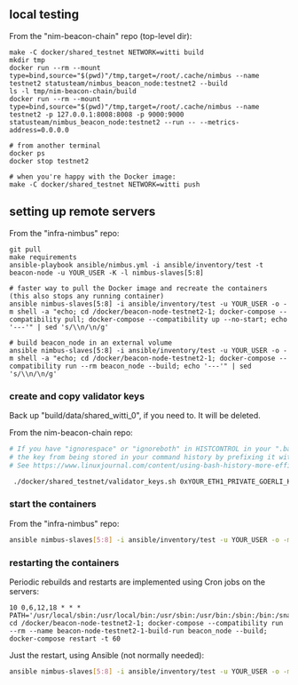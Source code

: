 ## local testing

From the "nim-beacon-chain" repo (top-level dir):

```text
make -C docker/shared_testnet NETWORK=witti build
mkdir tmp
docker run --rm --mount type=bind,source="$(pwd)"/tmp,target=/root/.cache/nimbus --name testnet2 statusteam/nimbus_beacon_node:testnet2 --build
ls -l tmp/nim-beacon-chain/build
docker run --rm --mount type=bind,source="$(pwd)"/tmp,target=/root/.cache/nimbus --name testnet2 -p 127.0.0.1:8008:8008 -p 9000:9000 statusteam/nimbus_beacon_node:testnet2 --run -- --metrics-address=0.0.0.0

# from another terminal
docker ps
docker stop testnet2

# when you're happy with the Docker image:
make -C docker/shared_testnet NETWORK=witti push
```

## setting up remote servers

From the "infra-nimbus" repo:

```text
git pull
make requirements
ansible-playbook ansible/nimbus.yml -i ansible/inventory/test -t beacon-node -u YOUR_USER -K -l nimbus-slaves[5:8]

# faster way to pull the Docker image and recreate the containers (this also stops any running container)
ansible nimbus-slaves[5:8] -i ansible/inventory/test -u YOUR_USER -o -m shell -a "echo; cd /docker/beacon-node-testnet2-1; docker-compose --compatibility pull; docker-compose --compatibility up --no-start; echo '---'" | sed 's/\\n/\n/g'

# build beacon_node in an external volume
ansible nimbus-slaves[5:8] -i ansible/inventory/test -u YOUR_USER -o -m shell -a "echo; cd /docker/beacon-node-testnet2-1; docker-compose --compatibility run --rm beacon_node --build; echo '---'" | sed 's/\\n/\n/g'
```

### create and copy validator keys

Back up "build/data/shared\_witti\_0", if you need to. It will be deleted.

From the nim-beacon-chain repo:

```bash
# If you have "ignorespace" or "ignoreboth" in HISTCONTROL in your ".bashrc", you can prevent
# the key from being stored in your command history by prefixing it with a space.
# See https://www.linuxjournal.com/content/using-bash-history-more-efficiently-histcontrol

 ./docker/shared_testnet/validator_keys.sh 0xYOUR_ETH1_PRIVATE_GOERLI_KEY
```

### start the containers

From the "infra-nimbus" repo:

```bash
ansible nimbus-slaves[5:8] -i ansible/inventory/test -u YOUR_USER -o -m shell -a "echo; cd /docker/beacon-node-testnet2-1; docker-compose --compatibility up -d; echo '---'" | sed 's/\\n/\n/g'
```

### restarting the containers

Periodic rebuilds and restarts are implemented using Cron jobs on the servers:

```crontab
10 0,6,12,18 * * * PATH='/usr/local/sbin:/usr/local/bin:/usr/sbin:/usr/bin:/sbin:/bin:/snap/bin'; cd /docker/beacon-node-testnet2-1; docker-compose --compatibility run --rm --name beacon-node-testnet2-1-build-run beacon_node --build; docker-compose restart -t 60
```

Just the restart, using Ansible (not normally needed):

```bash
ansible nimbus-slaves[5:8] -i ansible/inventory/test -u YOUR_USER -o -m shell -a "echo; cd /docker/beacon-node-testnet2-1; docker-compose restart -t 60; echo '---'" | sed 's/\\n/\n/g'
```

